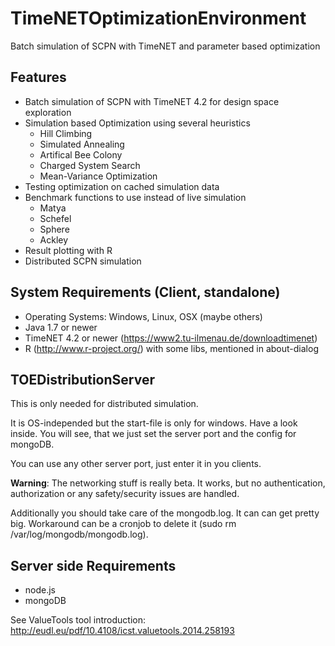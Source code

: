# TimeNETOptimizationEnvironment
Batch simulation of SCPN with TimeNET and parameter based optimization


## Features
* Batch simulation of SCPN with TimeNET 4.2 for design space exploration
* Simulation based Optimization using several heuristics
  * Hill Climbing
  * Simulated Annealing
  * Artifical Bee Colony
  * Charged System Search
  * Mean-Variance Optimization
* Testing optimization on cached simulation data
* Benchmark functions to use instead of live simulation
  * Matya
  * Schefel
  * Sphere
  * Ackley
* Result plotting with R
* Distributed SCPN simulation

## System Requirements (Client, standalone)
* Operating Systems: Windows, Linux, OSX (maybe others)
* Java 1.7 or newer
* TimeNET 4.2 or newer (https://www2.tu-ilmenau.de/downloadtimenet)
* R (http://www.r-project.org/) with some libs, mentioned in about-dialog


## TOEDistributionServer
This is only needed for distributed simulation.

It is OS-independed but the start-file is only for windows. Have a look inside. You will see, that we just set the server port and the config for mongoDB.

You can use any other server port, just enter it in you clients.

__Warning__: The networking stuff is really beta. It works, but no authentication, authorization or any safety/security issues are handled.

Additionally you should take care of the mongodb.log. It can can get pretty big. Workaround can be a cronjob to delete it (sudo rm /var/log/mongodb/mongodb.log).

## Server side Requirements
* node.js
* mongoDB

See ValueTools tool introduction:
http://eudl.eu/pdf/10.4108/icst.valuetools.2014.258193
